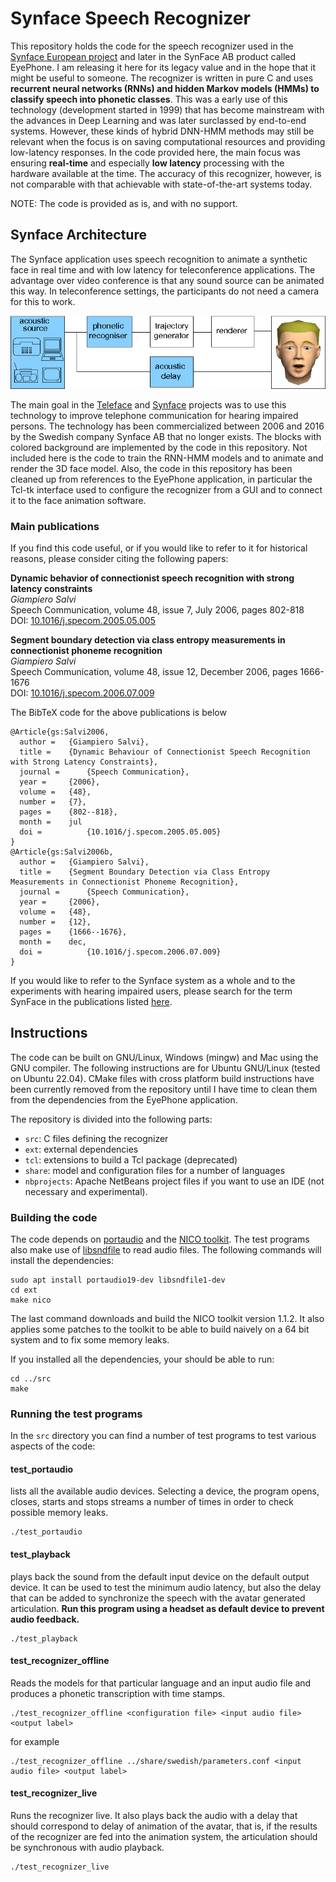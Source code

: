 # Synface Speech Recognizer
This repository holds the code for the speech recognizer used in the [Synface European project](https://cordis.europa.eu/article/id/22557-eu-project-helps-the-hard-of-hearing-to-communicate-by-telephone) and later in the SynFace AB product called EyePhone. I am releasing it here for its legacy value and in the hope that it might be useful to someone. The recognizer is written in pure C and uses **recurrent neural networks (RNNs) and hidden Markov models (HMMs) to classify speech into phonetic classes**. This was a early use of this technology (development started in 1999) that has become mainstream with the advances in Deep Learning and was later surclassed by end-to-end systems. However, these kinds of hybrid DNN-HMM methods may still be relevant when the focus is on saving computational resources and providing low-latency responses. In the code provided here, the main focus was ensuring **real-time** and especially **low latency** processing with the hardware available at the time. The accuracy of this recognizer, however, is not comparable with that achievable with state-of-the-art systems today.

NOTE: The code is provided as is, and with no support.

## Synface Architecture
The Synface application uses speech recognition to animate a synthetic face in real time and with low latency for teleconference applications. The advantage over video conference is that any sound source can be animated this way. In teleconference settings, the participants do not need a camera for this to work.

![alt text](https://github.com/giampierosalvi/SynfaceSpeechRecognizer/blob/master/doc/synface_architecture.png "Synface Architecture")

The main goal in the [Teleface](http://www.speech.kth.se/teleface/) and [Synface](https://cordis.europa.eu/article/id/22557-eu-project-helps-the-hard-of-hearing-to-communicate-by-telephone) projects was to use this technology to improve telephone communication for hearing impaired persons. The technology has been commercialized between 2006 and 2016 by the Swedish company Synface AB that no longer exists. The blocks with colored background are implemented by the code in this repository. Not included here is the code to train the RNN-HMM models and to animate and render the 3D face model. Also, the code in this repository has been cleaned up from references to the EyePhone application, in particular the Tcl-tk interface used to configure the recognizer from a GUI and to connect it to the face animation software.

### Main publications
If you find this code useful, or if you would like to refer to it for historical reasons, please consider citing the following papers:

**Dynamic behavior of connectionist speech recognition with strong latency constraints**  
*Giampiero Salvi*  
Speech Communication, volume 48, issue 7, July 2006, pages 802-818  
DOI: [10.1016/j.specom.2005.05.005](https://doi.org/10.1016/j.specom.2005.05.005)

**Segment boundary detection via class entropy measurements in connectionist phoneme recognition**  
*Giampiero Salvi*  
Speech Communication, volume 48, issue 12, December 2006, pages 1666-1676  
DOI: [10.1016/j.specom.2006.07.009](https://doi.org/10.1016/j.specom.2006.07.009)

The BibTeX code for the above publications is below
```
@Article{gs:Salvi2006,
  author = 	 {Giampiero Salvi},
  title = 	 {Dynamic Behaviour of Connectionist Speech Recognition with Strong Latency Constraints},
  journal = 	 {Speech Communication},
  year = 	 {2006},
  volume = 	 {48},
  number = 	 {7},
  pages = 	 {802--818},
  month = 	 jul
  doi =          {10.1016/j.specom.2005.05.005}
}
@Article{gs:Salvi2006b,
  author = 	 {Giampiero Salvi},
  title = 	 {Segment Boundary Detection via Class Entropy Measurements in Connectionist Phoneme Recognition},
  journal = 	 {Speech Communication},
  year = 	 {2006},
  volume = 	 {48},
  number = 	 {12},
  pages = 	 {1666--1676},
  month = 	 dec,
  doi =          {10.1016/j.specom.2006.07.009}
}
```
If you would like to refer to the Synface system as a whole and to the experiments with hearing impaired users, please search for the term SynFace in the publications listed [here](https://orcid.org/0000-0002-3323-5311).

## Instructions
The code can be built on GNU/Linux, Windows (mingw) and Mac using the GNU compiler. The following instructions are for Ubuntu GNU/Linux (tested on Ubuntu 22.04). CMake files with cross platform build instructions have been currently removed from the repository until I have time to clean them from the dependencies from the EyePhone application.

The repository is divided into the following parts:
* `src`: C files defining the recognizer
* `ext`: external dependencies
* `tcl`: extensions to build a Tcl package (deprecated)
* `share`: model and configuration files for a number of languages
* `nbprojects`: Apache NetBeans project files if you want to use an IDE (not necessary and experimental).

### Building the code
The code depends on [portaudio](http://www.portaudio.com/) and the [NICO toolkit](http://nico.nikkostrom.com/). The test programs also make use of [libsndfile](http://www.mega-nerd.com/libsndfile/) to read audio files. The following commands will install the dependencies:  
```
sudo apt install portaudio19-dev libsndfile1-dev
cd ext
make nico
```
The last command downloads and build the NICO toolkit version 1.1.2. It also applies some patches to the toolkit to be able to build naively on a 64 bit system and to fix some memory leaks.

If you installed all the dependencies, your should be able to run:
```
cd ../src
make
```

### Running the test programs
In the `src` directory you can find a number of test programs to test various aspects of the code:
#### test_portaudio
lists all the available audio devices. Selecting a device, the program opens, closes, starts and stops streams a number of times in order to check possible memory leaks.
```
./test_portaudio
```
#### test_playback
plays back the sound from the default input device on the default output device. It can be used to test the minimum audio latency, but also the delay that can be added to synchronize the speech with the avatar generated articulation. **Run this program using a headset as default device to prevent audio feedback.**
```
./test_playback
```
#### test_recognizer_offline
Reads the models for that particular language and an input audio file and produces a phonetic transcription with time stamps.
```
./test_recognizer_offline <configuration file> <input audio file> <output label>
```
for example
```
./test_recognizer_offline ../share/swedish/parameters.conf <input audio file> <output label>
```
#### test_recognizer_live
Runs the recognizer live. It also plays back the audio with a delay that should correspond to delay of animation of the avatar, that is, if the results of the recognizer are fed into the animation system, the articulation should be synchronous with audio playback.
```
./test_recognizer_live
```
